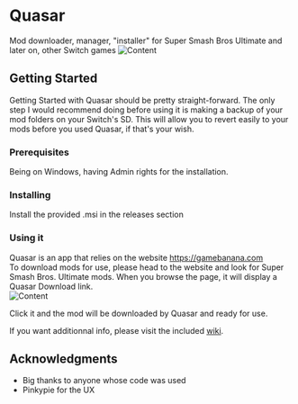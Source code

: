 # Quasar
Mod downloader, manager, "installer" for Super Smash Bros Ultimate and later on, other Switch games
![Content](https://user-images.githubusercontent.com/12461420/91087430-b532d100-e650-11ea-9446-d416923546a7.png)

## Getting Started

Getting Started with Quasar should be pretty straight-forward. The only step I would recommend doing before using it is making a backup of your mod folders on your Switch's SD.
This will allow you to revert easily to your mods before you used Quasar, if that's your wish.

### Prerequisites

Being on Windows, having Admin rights for the installation.

### Installing

Install the provided .msi in the releases section


### Using it

Quasar is an app that relies on the website https://gamebanana.com  
To download mods for use, please head to the website and look for Super Smash Bros. Ultimate mods.
When you browse the page, it will display a Quasar Download link.  
![Content](https://user-images.githubusercontent.com/12461420/91087981-997bfa80-e651-11ea-97e6-c5ddb713701a.png)

Click it and the mod will be downloaded by Quasar and ready for use.  

If you want additionnal info, please visit the included [wiki](https://github.com/Mowjoh/Quasar/wiki).

## Acknowledgments

* Big thanks to anyone whose code was used
* Pinkypie for the UX
